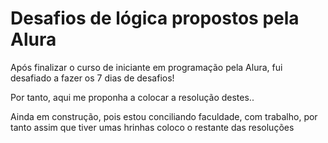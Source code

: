 # Desafios de lógica propostos pela Alura

Após finalizar o curso de iniciante em programação pela Alura, fui desafiado a fazer os 7 dias de desafios!

Por tanto, aqui me proponha a colocar a resolução destes..

Ainda em construção, pois estou conciliando faculdade, com trabalho, por tanto assim que tiver umas hrinhas coloco o restante das resoluções

